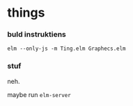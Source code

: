 # things

### buld instruktiens

    elm --only-js -m Ting.elm Graphecs.elm

### stuf

neh.

maybe run `elm-server`
